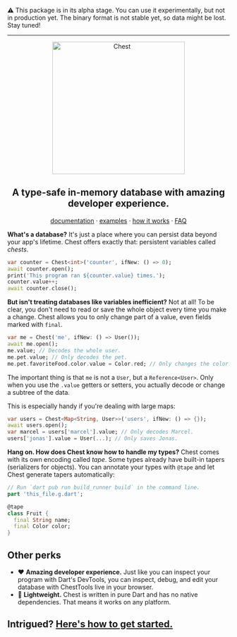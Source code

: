 ⚠️ This package is in its alpha stage. You can use it experimentally, but not in production yet. The binary format is not stable yet, so data might be lost. Stay tuned!

---

<p align="center">
<img src="https://chestdb.github.io/assets/logo.svg" width="300px" alt="Chest" />
</p>
<h2 align="center"> A type-safe in-memory database with amazing developer experience.</h2>

<p align="center">
<a href="https://chestdb.github.io">documentation</a> · <a href="https://chestdb.github.io/#/examples">examples</a> · <a href="https://chestdb.github.io/#/how-does-it-work">how it works</a> · <a href="https://chestdb.github.io/#/faq">FAQ</a>
</p>

**What's a database?**
It's just a place where you can persist data beyond your app's lifetime. Chest offers exactly that: persistent variables called *chests*.

```dart
var counter = Chest<int>('counter', ifNew: () => 0);
await counter.open();
print('This program ran ${counter.value} times.');
counter.value++;
await counter.close();
```

**But isn't treating databases like variables inefficient?**
Not at all! To be clear, you don't need to read or save the whole object every time you make a change.
Chest allows you to only change part of a value, even fields marked with `final`.

```dart
var me = Chest('me', ifNew: () => User());
await me.open();
me.value; // Decodes the whole user.
me.pet.value; // Only decodes the pet.
me.pet.favoriteFood.color.value = Color.red; // Only changes the color.
```

The important thing is that `me` is not a `User`, but a `Reference<User>`.
Only when you use the `.value` getters or setters, you actually decode or change a subtree of the data.

This is especially handy if you're dealing with large maps:

```dart
var users = Chest<Map<String, User>>('users', ifNew: () => {});
await users.open();
var marcel = users['marcel'].value; // Only decodes Marcel.
users['jonas'].value = User(...); // Only saves Jonas.
```

**Hang on. How does Chest know how to handle my types?**
Chest comes with its own encoding called *tape*. Some types already have built-in tapers (serializers for objects).
You can annotate your types with `@tape` and let Chest generate tapers automatically:

```dart
// Run `dart pub run build_runner build` in the command line.
part 'this_file.g.dart';

@tape
class Fruit {
  final String name;
  final Color color;
}
```

<!-- Tapers for types from other packages are also available to plug and play – for example, for tuple, Flutter, and TODO. -->

## Other perks

- ❤️ **Amazing developer experience.** Just like you can inspect your program with Dart's DevTools, you can inspect, debug, and edit your database with ChestTools live in your browser.
- 🎈 **Lightweight.** Chest is written in pure Dart and has no native dependencies. That means it works on any platform.
<!-- - ⚡ **Fast.** Chest is fast. Unlike most other in-memory databases, it also minimizes startup-time. And if you want to tweak performance, profiling and statistics are built-in. -->

## Intrigued? [Here's how to get started.](https://chestdb.github.io)
